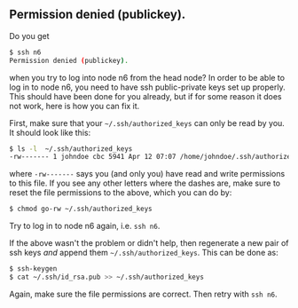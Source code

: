 ## Permission denied (publickey).
Do you get
```sh
$ ssh n6
Permission denied (publickey).
```
when you try to log into node n6 from the head node?  In order to be able to log in to node n6, you need to have ssh public-private keys set up properly.  This should have been done for you already, but if for some reason it does not work, here is how you can fix it.

First, make sure that your `~/.ssh/authorized_keys` can only be read by you.  It should look like this:
```sh
$ ls -l  ~/.ssh/authorized_keys
-rw------- 1 johndoe cbc 5941 Apr 12 07:07 /home/johndoe/.ssh/authorized_keys
```
where `-rw-------` says you (and only you) have read and write permissions to this file.   If you see any other letters where the dashes are, make sure to reset the file permissions to the above, which you can do by:
```sh
$ chmod go-rw ~/.ssh/authorized_keys
```
Try to log in to node n6 again, i.e. `ssh n6`.

If the above wasn't the problem or didn't help, then regenerate a new pair of ssh keys _and_ append them `~/.ssh/authorized_keys`.  This can be done as:
```sh
$ ssh-keygen
$ cat ~/.ssh/id_rsa.pub >> ~/.ssh/authorized_keys
```
Again, make sure the file permissions are correct.  Then retry with `ssh n6`.
